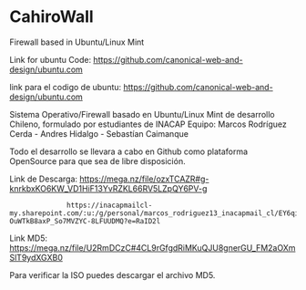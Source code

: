 # CahiroWall
Firewall based in Ubuntu/Linux Mint 


Link for ubuntu Code: https://github.com/canonical-web-and-design/ubuntu.com


link para el codigo de ubuntu: https://github.com/canonical-web-and-design/ubuntu.com



Sistema Operativo/Firewall basado en Ubuntu/Linux Mint de desarrollo Chileno, formulado por estudiantes de INACAP
Equipo: Marcos Rodríguez Cerda - Andres Hidalgo - Sebastían Caimanque

Todo el desarrollo se llevara a cabo en Github como plataforma OpenSource para que sea de libre disposición.

Link de Descarga: https://mega.nz/file/ozxTCAZR#g-knrkbxKO6KW_VD1HiF13YvRZKL66RV5LZpQY6PV-g



                  https://inacapmailcl-my.sharepoint.com/:u:/g/personal/marcos_rodriguez13_inacapmail_cl/EY6qi4lmrqxDspNQH-OuWTkB8axP_So7MVZYC-8LFUUDMQ?e=RaID2l





Link MD5: https://mega.nz/file/U2RmDCzC#4CL9rGfgdRiMKuQJU8gnerGU_FM2aOXmSlT9ydXGXB0





Para verificar la ISO puedes descargar el archivo MD5.
